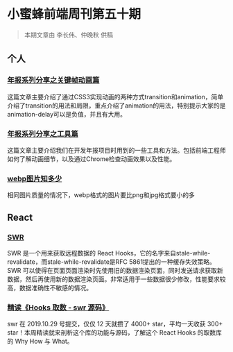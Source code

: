 # 小蜜蜂前端周刊第五十期

> 本期文章由 李长伟、仲晚秋 供稿

## 个人

### [年报系列分享之关键帧动画篇](https://lichangwei.github.io/2019/11/10/annual-report-animation/)

这篇文章主要介绍了通过CSS3实现动画的两种方式transition和animation，简单介绍了transition的用法和局限，重点介绍了animation的用法，特别提示大家的是animation-delay可以是负值，并且有大用。

### [年报系列分享之工具篇](https://lichangwei.github.io/2019/11/22/annual-report-tools/)

这篇文章主要介绍我们在开发年报项目时用到的一些工具和方法。包括前端工程师如何了解动画细节，以及通过Chrome检查动画效果以及性能。

### [webp图片知多少](https://yomizhong.github.io/2019/12/06/webp%E7%9F%A5%E5%A4%9A%E5%B0%91/)

相同图片质量的情况下，webp格式的图片要比png和jpg格式要小的多

## React

### [SWR](https://swr.now.sh/)

SWR 是一个用来获取远程数据的 React Hooks，它的名字来自stale-while-revalidate，而stale-while-revalidate是RFC 5861提出的一种缓存失效策略。SWR 可以使得在页面页面渲染时先使用旧的数据渲染页面，同时发送请求获取新数据，然后再使用新的数据渲染页面。非常适用于一些数据很少修改，性能要求较高，数据准确性不敏感的情况。

### [精读《Hooks 取数 - swr 源码》](https://juejin.im/post/5dc8d5b06fb9a04a81716be9)

swr 在 2019.10.29 号提交，仅仅 12 天就攒了 4000+ star，平均一天收获 300+ star！本周精读就来剖析这个库的功能与源码，了解这个 React Hooks 的取数库的 Why How 与 What。